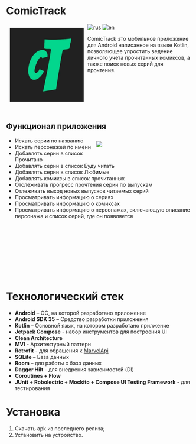 # ComicTrack

[<img src="app/src/main/ic_launcher-playstore.png" align="left"
width="200" hspace="10" vspace="10">](app/src/main/ic_launcher-playstore.png)

[![rus](https://img.shields.io/badge/lang-ru-green.svg)](https://github.com/Leturgone/ComicTracker/blob/readmeDev/README.md)
[![en](https://img.shields.io/badge/lang-en-red.svg)]()

ComicTrack это мобильное приложение для Android написанное на языке Kotlin, позволяющее упростить ведение личного учета прочитанных комиксов, а также поиск новых серий для прочтения.<br>
<br><br><br><br><br><br>

## Функционал приложения

<img src="/demo.gif" align="right" width="250" hspace="10" vspace="10"/>

- Искать серии по названию
-  Искать персонажей по имени
-  Добавлять серии в список Прочитано
-  Добавлять серии в список Буду читать
-  Добавлять серии в список Любимые
-  Добавлять комиксы в список прочитанных
-  Отслеживать прогресс прочтения серии по выпускам
-  Отлеживать выход новых выпусков читаемых серий
-  Просматривать информацию о сериях
-  Просматривать информацию о комиксах
-  Просматривать информацию о персонажах, включающую описание персонажа и список серий, где он появляется
<br><br><br><br><br><br><br><br><br><br>

# Технологический стек
- **Android** – ОС, на которой разработано приложение
- **Android SDK 35** – Средство разработки приложения
- **Kotlin** – Основной язык, на котором разработано прилжение
- **Jetpack Compose** - набор инструментов для построения UI
- **Clean Architecture**
- **MVI** - Архитектурный паттерн
- **Retrofit** - для обращения к [MarvelApi](http://developer.marvel.com/)
- **SQLite** – База данных
- **Room** – для работы с базо данных
- **Dagger Hilt** - для внедрения зависимостей (DI)  
- **Coroutines + Flow**
- **JUnit + Robolectric + Mockito + Compose UI Testing Framework** - для тестирования

# Установка
1. Скачать apk из последнего релиза;
2. Установить на устройство.
